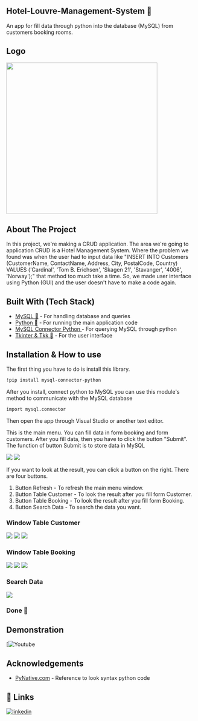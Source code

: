 ## Hotel-Louvre-Management-System 🏨
An app for fill data through python into the database (MySQL) 
from customers booking rooms.

## Logo
<img src="/images/LouvreLogo.png" width="400" height="400">

## About The Project

In this project, 
we're making a CRUD application. 
The area we're going to application CRUD is a Hotel Management System. 
Where the problem we found was when the user had to input data like 
"INSERT INTO Customers (CustomerName, ContactName, Address, City, PostalCode, Country)
VALUES ('Cardinal', 'Tom B. Erichsen', 'Skagen 21', 'Stavanger', '4006', 'Norway');" that method too much take a time. So, we made user interface using Python (GUI) and the user doesn't have to make a code again. 

## Built With (Tech Stack)

 - [MySQL 🐬](https://www.mysql.com/) - For handling database and queries
 - [Python 🐍](https://www.python.org/) - For running the main application code
 - [MySQL Connector Python ](https://dev.mysql.com/doc/connector-python/en/t) - For querying MySQL through python
 - [Tkinter & Tkk 🎨](https://docs.python.org/3/library/tkinter.ttk.html) - For the user interface


## Installation & How to use

The first thing you have to do is install this library.


```bash
!pip install mysql-connector-python
```
After you install, connect python to MySQL you can use this module's method to communicate with the MySQL database
```bash
import mysql.connector
```
Then open the app through Visual Studio or another text editor. 

This is the main menu. You can fill data in form booking and form customers. After you fill data, then you have to click the button "Submit". The function of button Submit is to store data in MySQL

![](images/using/1.JPG) ![](images/using/2.JPG)


If you want to look at the result, you can click a button on the right. There are four buttons. 
1. Button Refresh - To refresh the main menu window.
2. Button Table Customer - To look the result after you fill form Customer.
3. Button Table Booking - To look the result after you fill form Booking.
4. Button Search Data -  To search the data you want.

### Window Table Customer
![](images/using/3.JPG) ![](images/using/4.JPG)
![](images/using/5.JPG)

### Window Table Booking
![](images/using/6.JPG) ![](images/using/7.JPG)
![](images/using/8.JPG)

### Search Data
![](images/using/9.JPG)






### Done 🎉

## Demonstration
[![Youtube](https://img.shields.io/youtube/views/pCqj7PirhMw?label=views&logo=youtube&style=for-the-badge)
                                                                         

## Acknowledgements 
- [PyNative.com](https://pynative.com/) - Reference to look syntax python code




## 🔗 Links
[![linkedin](https://img.shields.io/badge/linkedin-0A66C2?style=for-the-badge&logo=linkedin&logoColor=white)](https://www.linkedin.com/in/abdu-malikh-824209193/)



